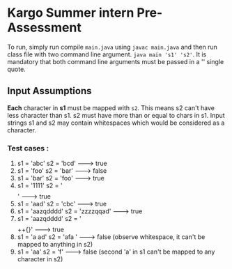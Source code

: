 # Kargo Summer intern Pre-Assessment

To run, simply run compile `main.java` using `javac main.java` and then run class file with two command line argument. 
`java main 's1' 's2'`. It is mandatory that both command line arguments must be passed in a '' single quote.

## Input Assumptions 
**Each** character in **s1** must be mapped with `s2`. This means s2 can't have less character than s1. s2 must have more than or equal to chars in s1.
Input strings s1 and s2 may contain whitespaces which would be considered as a character. 

### 

### Test cases :
1. s1 = 'abc' s2 = 'bcd'    ---> true
2. s1 = 'foo' s2 = 'bar'    ---> false
3. s1 = 'bar' s2 = 'foo'    ---> true
5. s1 = '1111' s2 = '$$$$'  ---> true
6. s1 = 'aad' s2 = 'cbc'  ---> true
7. s1 = 'aazqdddd' s2 = 'zzzzqqad'  ---> true
8. s1 = 'aazqdddd' s2 = '$$$$++{}'  ---> true
9. s1 = 'a ad' s2 = 'afa '  ---> false (observe whitespace, it can't be mapped to anything in s2)
10. s1 = 'aa' s2 = 'f'  ---> false (second 'a' in s1 can't be mapped to any character in s2)




